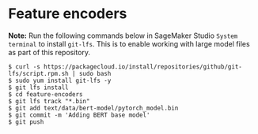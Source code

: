 # Feature encoders








**Note:** Run the following commands below in SageMaker Studio `System terminal` to install `git-lfs`. This is to enable working with large model files as part of this repository.

```console
$ curl -s https://packagecloud.io/install/repositories/github/git-lfs/script.rpm.sh | sudo bash
$ sudo yum install git-lfs -y
$ git lfs install
$ cd feature-encoders
$ git lfs track "*.bin"
$ git add text/data/bert-model/pytorch_model.bin
$ git commit -m 'Adding BERT base model'
$ git push
```
